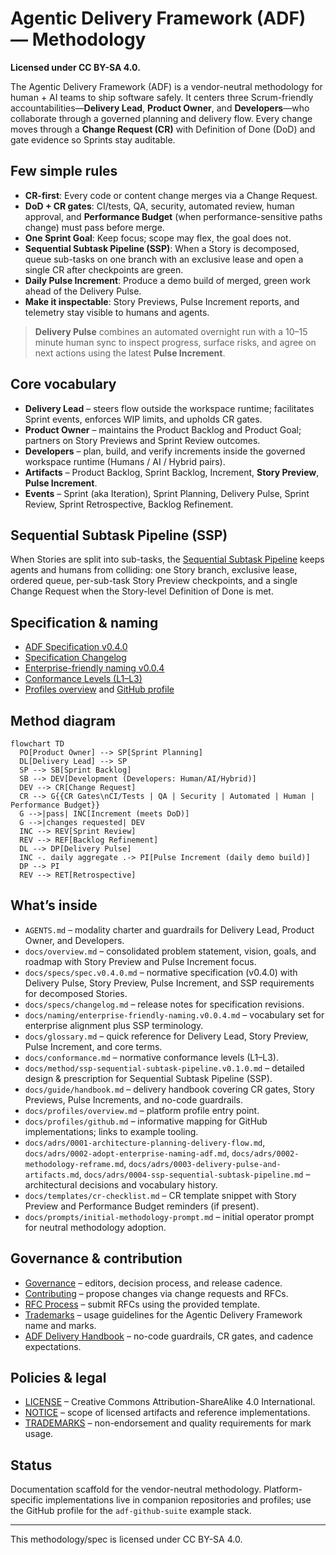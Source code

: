 # Agentic Delivery Framework (ADF) — Methodology

**Licensed under CC BY-SA 4.0.**

The Agentic Delivery Framework (ADF) is a vendor-neutral methodology for human + AI teams to ship software safely. It centers three Scrum-friendly accountabilities—**Delivery Lead**, **Product Owner**, and **Developers**—who collaborate through a governed planning and delivery flow. Every change moves through a **Change Request (CR)** with Definition of Done (DoD) and gate evidence so Sprints stay auditable.

## Few simple rules
- **CR-first**: Every code or content change merges via a Change Request.
- **DoD + CR gates**: CI/tests, QA, security, automated review, human approval, and **Performance Budget** (when performance-sensitive paths change) must pass before merge.
- **One Sprint Goal**: Keep focus; scope may flex, the goal does not.
- **Sequential Subtask Pipeline (SSP)**: When a Story is decomposed, queue sub-tasks on one branch with an exclusive lease and open a single CR after checkpoints are green.
- **Daily Pulse Increment**: Produce a demo build of merged, green work ahead of the Delivery Pulse.
- **Make it inspectable**: Story Previews, Pulse Increment reports, and telemetry stay visible to humans and agents.

> **Delivery Pulse** combines an automated overnight run with a 10–15 minute human sync to inspect progress, surface risks, and agree on next actions using the latest **Pulse Increment**.

## Core vocabulary
- **Delivery Lead** – steers flow outside the workspace runtime; facilitates Sprint events, enforces WIP limits, and upholds CR gates.
- **Product Owner** – maintains the Product Backlog and Product Goal; partners on Story Previews and Sprint Review outcomes.
- **Developers** – plan, build, and verify increments inside the governed workspace runtime (Humans / AI / Hybrid pairs).
- **Artifacts** – Product Backlog, Sprint Backlog, Increment, **Story Preview**, **Pulse Increment**.
- **Events** – Sprint (aka Iteration), Sprint Planning, Delivery Pulse, Sprint Review, Sprint Retrospective, Backlog Refinement.

## Sequential Subtask Pipeline (SSP)
When Stories are split into sub-tasks, the [Sequential Subtask Pipeline](docs/method/ssp-sequential-subtask-pipeline.v0.1.0.md) keeps agents and humans from colliding: one Story branch, exclusive lease, ordered queue, per-sub-task Story Preview checkpoints, and a single Change Request when the Story-level Definition of Done is met.

## Specification & naming
- [ADF Specification v0.4.0](docs/specs/spec.v0.4.0.md)
- [Specification Changelog](docs/specs/changelog.md)
- [Enterprise-friendly naming v0.0.4](docs/naming/enterprise-friendly-naming.v0.0.4.md)
- [Conformance Levels (L1–L3)](docs/conformance.md)
- [Profiles overview](docs/profiles/overview.md) and [GitHub profile](docs/profiles/github.md)

## Method diagram

```mermaid
flowchart TD
  PO[Product Owner] --> SP[Sprint Planning]
  DL[Delivery Lead] --> SP
  SP --> SB[Sprint Backlog]
  SB --> DEV[Development (Developers: Human/AI/Hybrid)]
  DEV --> CR[Change Request]
  CR --> G{{CR Gates\nCI/Tests | QA | Security | Automated | Human | Performance Budget}}
  G -->|pass| INC[Increment (meets DoD)]
  G -->|changes requested| DEV
  INC --> REV[Sprint Review]
  REV --> REF[Backlog Refinement]
  DL --> DP[Delivery Pulse]
  INC -. daily aggregate .-> PI[Pulse Increment (daily demo build)]
  DP --> PI
  REV --> RET[Retrospective]
```

## What’s inside
- `AGENTS.md` – modality charter and guardrails for Delivery Lead, Product Owner, and Developers.
- `docs/overview.md` – consolidated problem statement, vision, goals, and roadmap with Story Preview and Pulse Increment focus.
- `docs/specs/spec.v0.4.0.md` – normative specification (v0.4.0) with Delivery Pulse, Story Preview, Pulse Increment, and SSP requirements for decomposed Stories.
- `docs/specs/changelog.md` – release notes for specification revisions.
- `docs/naming/enterprise-friendly-naming.v0.0.4.md` – vocabulary set for enterprise alignment plus SSP terminology.
- `docs/glossary.md` – quick reference for Delivery Lead, Story Preview, Pulse Increment, and core terms.
- `docs/conformance.md` – normative conformance levels (L1–L3).
- `docs/method/ssp-sequential-subtask-pipeline.v0.1.0.md` – detailed design & prescription for Sequential Subtask Pipeline (SSP).
- `docs/guide/handbook.md` – delivery handbook covering CR gates, Story Previews, Pulse Increments, and no-code guardrails.
- `docs/profiles/overview.md` – platform profile entry point.
- `docs/profiles/github.md` – informative mapping for GitHub implementations; links to example tooling.
- `docs/adrs/0001-architecture-planning-delivery-flow.md`, `docs/adrs/0002-adopt-enterprise-naming-adf.md`, `docs/adrs/0002-methodology-reframe.md`, `docs/adrs/0003-delivery-pulse-and-artifacts.md`, `docs/adrs/0004-ssp-sequential-subtask-pipeline.md` – architectural decisions and vocabulary history.
- `docs/templates/cr-checklist.md` – CR template snippet with Story Preview and Performance Budget reminders (if present).
- `docs/prompts/initial-methodology-prompt.md` – initial operator prompt for neutral methodology adoption.

## Governance & contribution
- [Governance](docs/governance.md) – editors, decision process, and release cadence.
- [Contributing](docs/contributing.md) – propose changes via change requests and RFCs.
- [RFC Process](docs/rfcs/process.md) – submit RFCs using the provided template.
- [Trademarks](TRADEMARKS.md) – usage guidelines for the Agentic Delivery Framework name and marks.
- [ADF Delivery Handbook](docs/guide/handbook.md) – no-code guardrails, CR gates, and cadence expectations.

## Policies & legal
- [LICENSE](LICENSE) – Creative Commons Attribution-ShareAlike 4.0 International.
- [NOTICE](NOTICE) – scope of licensed artifacts and reference implementations.
- [TRADEMARKS](TRADEMARKS.md) – non-endorsement and quality requirements for mark usage.

## Status
Documentation scaffold for the vendor-neutral methodology. Platform-specific implementations live in companion repositories and profiles; use the GitHub profile for the `adf-github-suite` example stack.

---

This methodology/spec is licensed under CC BY-SA 4.0.
